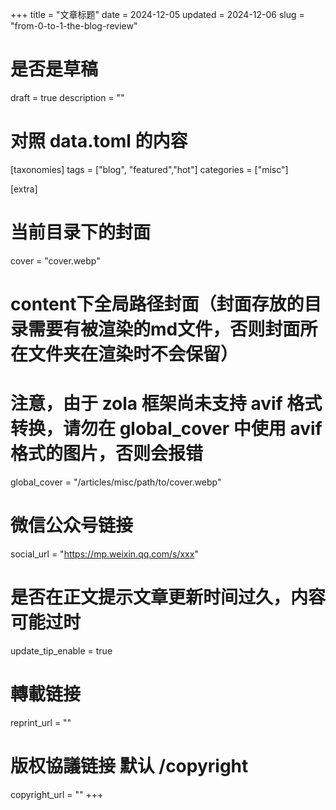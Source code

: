 +++
title = "文章标题"
date = 2024-12-05
updated = 2024-12-06
slug = "from-0-to-1-the-blog-review"
# 是否是草稿
draft = true
description = ""

# 对照 data.toml 的内容
[taxonomies]
tags = ["blog", "featured","hot"]
categories = ["misc"]

[extra]
# 当前目录下的封面
cover = "cover.webp"
# content下全局路径封面（封面存放的目录需要有被渲染的md文件，否则封面所在文件夹在渲染时不会保留）
# 注意，由于 zola 框架尚未支持 avif 格式转换，请勿在 global_cover 中使用 avif 格式的图片，否则会报错
global_cover  = "/articles/misc/path/to/cover.webp"
# 微信公众号链接
social_url = "https://mp.weixin.qq.com/s/xxx"
# 是否在正文提示文章更新时间过久，内容可能过时
update_tip_enable = true
# 轉載链接
reprint_url = ""
# 版权協議链接 默认 /copyright
copyright_url = ""
+++